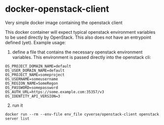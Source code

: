 # docker-openstack-client

Very simple docker image containing the openstack client

This docker container will expect typical openstack environment variables to be used directly by OpenStack. This also does not have an entrypoint defined (yet). Example usage:

1. define a file that contains the necessary openstack environment variables. This environment is passed directly into the openstack cli:
```
OS_PROJECT_DOMAIN_NAME=default
OS_USER_DOMAIN_NAME=default
OS_PROJECT_NAME=someproject
OS_USERNAME=someusername
OS_REGION_NAME=SomeRegon
OS_PASSWORD=somepassword
OS_AUTH_URL=https://some.example.com:35357/v3
OS_IDENTITY_API_VERSION=3
```


2. run it
```
docker run --rm --env-file env_file cyverse/openstack-client openstack server list
```
 
